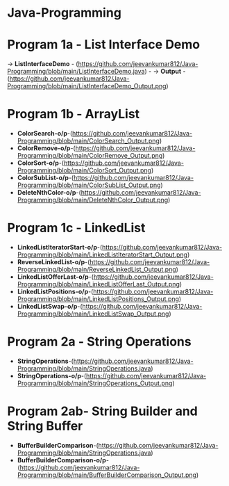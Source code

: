 # Java-Programming

# Program 1a - List Interface Demo
-> **ListInterfaceDemo** - (https://github.com/jeevankumar812/Java-Programming/blob/main/ListInterfaceDemo.java)  - -> **Output** - (https://github.com/jeevankumar812/Java-Programming/blob/main/ListInterfaceDemo_Output.png)

# Program 1b - ArrayList
- **ColorSearch-o/p**-(https://github.com/jeevankumar812/Java-Programming/blob/main/ColorSearch_Output.png) 
- **ColorRemove-o/p**-(https://github.com/jeevankumar812/Java-Programming/blob/main/ColorRemove_Output.png) 
- **ColorSort-o/p**-(https://github.com/jeevankumar812/Java-Programming/blob/main/ColorSort_Output.png)
- **ColorSubList-o/p**-(https://github.com/jeevankumar812/Java-Programming/blob/main/ColorSubList_Output.png)  
- **DeleteNthColor-o/p**-(https://github.com/jeevankumar812/Java-Programming/blob/main/DeleteNthColor_Output.png)

# Program 1c - LinkedList
- **LinkedListIteratorStart-o/p**-(https://github.com/jeevankumar812/Java-Programming/blob/main/LinkedListIteratorStart_Output.png)
- **ReverseLinkedList-o/p**-(https://github.com/jeevankumar812/Java-Programming/blob/main/ReverseLinkedList_Output.png) 
- **LinkedListOfferLast-o/p**-(https://github.com/jeevankumar812/Java-Programming/blob/main/LinkedListOfferLast_Output.png)
- **LinkedListPositions-o/p**-(https://github.com/jeevankumar812/Java-Programming/blob/main/LinkedListPositions_Output.png)  
- **LinkedListSwap-o/p**-(https://github.com/jeevankumar812/Java-Programming/blob/main/LinkedListSwap_Output.png)


# Program 2a - String Operations
- **StringOperations**-(https://github.com/jeevankumar812/Java-Programming/blob/main/StringOperations.java)
- **StringOperations-o/p**-(https://github.com/jeevankumar812/Java-Programming/blob/main/StringOperations_Output.png)

# Program 2ab- String Builder and String Buffer
- **BufferBuilderComparison**-(https://github.com/jeevankumar812/Java-Programming/blob/main/StringOperations.java)
- **BufferBuilderComparison-o/p**-(https://github.com/jeevankumar812/Java-Programming/blob/main/BufferBuilderComparison_Output.png)

